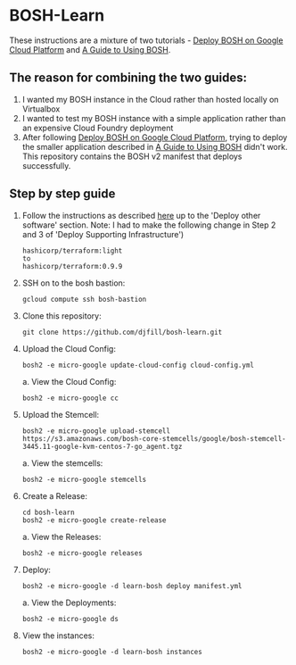 # BOSH-Learn

These instructions are a mixture of two tutorials - [Deploy BOSH on Google Cloud Platform](https://github.com/cloudfoundry-incubator/bosh-google-cpi-release/blob/master/docs/bosh/README.md) and [A Guide to Using BOSH](http://mariash.github.io/learn-bosh/#create_release).

## The reason for combining the two guides:
1. I wanted my BOSH instance in the Cloud rather than hosted locally on Virtualbox
2. I wanted to test my BOSH instance with a simple application rather than an expensive Cloud Foundry deployment
3. After following [Deploy BOSH on Google Cloud Platform](https://github.com/cloudfoundry-incubator/bosh-google-cpi-release/blob/master/docs/bosh/README.md), trying to deploy the smaller application described in [A Guide to Using BOSH](http://mariash.github.io/learn-bosh/#create_release) didn't work. This repository contains the BOSH v2 manifest that deploys successfully.

## Step by step guide

1. Follow the instructions as described [here](https://github.com/cloudfoundry-incubator/bosh-google-cpi-release/blob/master/docs/bosh/README.md) up to the 'Deploy other software' section.
   Note: 
   I had to make the following change in Step 2 and 3 of 'Deploy Supporting Infrastructure')
   ```
   hashicorp/terraform:light
   to
   hashicorp/terraform:0.9.9
   ```
2. SSH on to the bosh bastion:
   ```
   gcloud compute ssh bosh-bastion
   ```
3. Clone this repository: 
   ```
   git clone https://github.com/djfill/bosh-learn.git
   ```
4. Upload the Cloud Config:
   ```
   bosh2 -e micro-google update-cloud-config cloud-config.yml
   ```
   a. View the Cloud Config:
   ```
   bosh2 -e micro-google cc
   ```
5. Upload the Stemcell:
   ```
   bosh2 -e micro-google upload-stemcell https://s3.amazonaws.com/bosh-core-stemcells/google/bosh-stemcell-3445.11-google-kvm-centos-7-go_agent.tgz
   ```
   a. View the stemcells:
   ```
   bosh2 -e micro-google stemcells
   ```
6. Create a Release:
   ```
   cd bosh-learn
   bosh2 -e micro-google create-release
   ```
   a. View the Releases:
   ```
   bosh2 -e micro-google releases
   ```
7. Deploy:
   ```
   bosh2 -e micro-google -d learn-bosh deploy manifest.yml
   ```
   a. View the Deployments:
   ```
   bosh2 -e micro-google ds
   ```
8. View the instances:
   ```
   bosh2 -e micro-google -d learn-bosh instances
   ```

   

